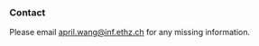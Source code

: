 ### Contact 
Please email [april.wang@inf.ethz.ch](mailto:april.wang@inf.ethz.ch) for any missing information.